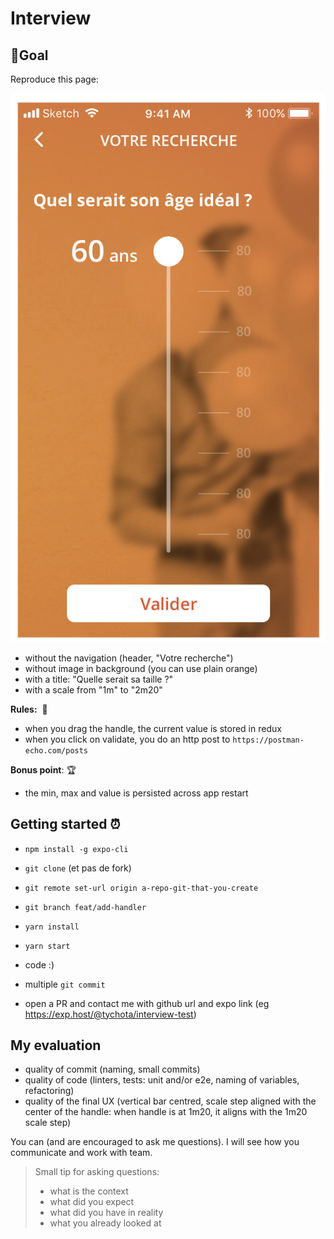 # Interview

## 🥅Goal

Reproduce this page:

![mockup](./mockup.png)

- without the navigation (header, "Votre recherche")
- without image in background (you can use plain orange)
- with a title: "Quelle serait sa taille ?"
- with a scale from "1m" to "2m20"

**Rules:**  📏

- when you drag the handle, the current value is stored in redux
- when you click on validate, you do an http post to `https://postman-echo.com/posts`

**Bonus point**: 🏆

- the min, max and value is persisted across app restart

## Getting started ⏰

- `npm install -g expo-cli`
- `git clone` (et pas de fork)
- `git remote set-url origin a-repo-git-that-you-create`
- `git branch feat/add-handler`
- `yarn install`
- `yarn start`
- code :)
- multiple `git commit`

- open a PR and contact me with github url and expo link (eg https://exp.host/@tychota/interview-test)

## My evaluation

- quality of commit (naming, small commits)
- quality of code (linters, tests: unit and/or e2e, naming of variables, refactoring)
- quality of the final UX (vertical bar centred, scale step aligned with the center of the handle: when handle is at 1m20, it aligns with the 1m20 scale step)

You can (and are encouraged to ask me questions). I will see how you communicate and work with team.

> Small tip for asking questions:
>
> - what is the context
> - what did you expect
> - what did you have in reality
> - what you already looked at
